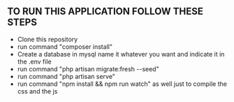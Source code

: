 
## TO RUN THIS APPLICATION FOLLOW THESE STEPS
- Clone this repository
- run command "composer install"
- Create a database in mysql name it whatever you want and indicate it in the .env file
- run command "php artisan migrate:fresh --seed"
- run command "php artisan serve"
- run command "npm install && npm run watch" as well just to compile the css and the js